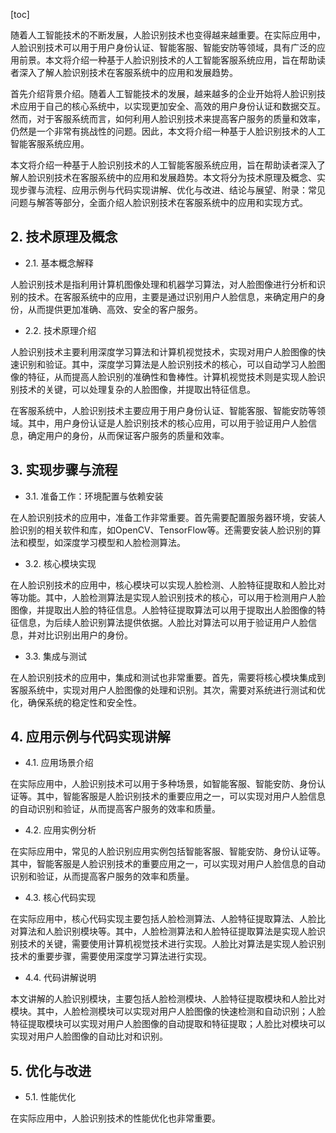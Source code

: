 
[toc]                    
                
                
随着人工智能技术的不断发展，人脸识别技术也变得越来越重要。在实际应用中，人脸识别技术可以用于用户身份认证、智能客服、智能安防等领域，具有广泛的应用前景。本文将介绍一种基于人脸识别技术的人工智能客服系统应用，旨在帮助读者深入了解人脸识别技术在客服系统中的应用和发展趋势。

首先介绍背景介绍。随着人工智能技术的发展，越来越多的企业开始将人脸识别技术应用于自己的核心系统中，以实现更加安全、高效的用户身份认证和数据交互。然而，对于客服系统而言，如何利用人脸识别技术来提高客户服务的质量和效率，仍然是一个非常有挑战性的问题。因此，本文将介绍一种基于人脸识别技术的人工智能客服系统应用。

本文将介绍一种基于人脸识别技术的人工智能客服系统应用，旨在帮助读者深入了解人脸识别技术在客服系统中的应用和发展趋势。本文将分为技术原理及概念、实现步骤与流程、应用示例与代码实现讲解、优化与改进、结论与展望、附录：常见问题与解答等部分，全面介绍人脸识别技术在客服系统中的应用和实现方式。

## 2. 技术原理及概念

- 2.1. 基本概念解释

人脸识别技术是指利用计算机图像处理和机器学习算法，对人脸图像进行分析和识别的技术。在客服系统中的应用，主要是通过识别用户人脸信息，来确定用户的身份，从而提供更加准确、高效、安全的客户服务。

- 2.2. 技术原理介绍

人脸识别技术主要利用深度学习算法和计算机视觉技术，实现对用户人脸图像的快速识别和验证。其中，深度学习算法是人脸识别技术的核心，可以自动学习人脸图像的特征，从而提高人脸识别的准确性和鲁棒性。计算机视觉技术则是实现人脸识别技术的关键，可以处理复杂的人脸图像，并提取出特征信息。

在客服系统中，人脸识别技术主要应用于用户身份认证、智能客服、智能安防等领域。其中，用户身份认证是人脸识别技术的核心应用，可以用于验证用户人脸信息，确定用户的身份，从而保证客户服务的质量和效率。

## 3. 实现步骤与流程

- 3.1. 准备工作：环境配置与依赖安装

在人脸识别技术的应用中，准备工作非常重要。首先需要配置服务器环境，安装人脸识别的相关软件和库，如OpenCV、TensorFlow等。还需要安装人脸识别的算法和模型，如深度学习模型和人脸检测算法。

- 3.2. 核心模块实现

在人脸识别技术的应用中，核心模块可以实现人脸检测、人脸特征提取和人脸比对等功能。其中，人脸检测算法是实现人脸识别技术的核心，可以用于检测用户人脸图像，并提取出人脸的特征信息。人脸特征提取算法可以用于提取出人脸图像的特征信息，为后续人脸识别算法提供依据。人脸比对算法可以用于验证用户人脸信息，并对比识别出用户的身份。

- 3.3. 集成与测试

在人脸识别技术的应用中，集成和测试也非常重要。首先，需要将核心模块集成到客服系统中，实现对用户人脸图像的处理和识别。其次，需要对系统进行测试和优化，确保系统的稳定性和安全性。

## 4. 应用示例与代码实现讲解

- 4.1. 应用场景介绍

在实际应用中，人脸识别技术可以用于多种场景，如智能客服、智能安防、身份认证等。其中，智能客服是人脸识别技术的重要应用之一，可以实现对用户人脸信息的自动识别和验证，从而提高客户服务的效率和质量。

- 4.2. 应用实例分析

在实际应用中，常见的人脸识别应用实例包括智能客服、智能安防、身份认证等。其中，智能客服是人脸识别技术的重要应用之一，可以实现对用户人脸信息的自动识别和验证，从而提高客户服务的效率和质量。

- 4.3. 核心代码实现

在实际应用中，核心代码实现主要包括人脸检测算法、人脸特征提取算法、人脸比对算法和人脸识别模块等。其中，人脸检测算法和人脸特征提取算法是实现人脸识别技术的关键，需要使用计算机视觉技术进行实现。人脸比对算法是实现人脸识别技术的重要步骤，需要使用深度学习算法进行实现。

- 4.4. 代码讲解说明

本文讲解的人脸识别模块，主要包括人脸检测模块、人脸特征提取模块和人脸比对模块。其中，人脸检测模块可以实现对用户人脸图像的快速检测和自动识别；人脸特征提取模块可以实现对用户人脸图像的自动提取和特征提取；人脸比对模块可以实现对用户人脸图像的自动比对和识别。


## 5. 优化与改进

- 5.1. 性能优化

在实际应用中，人脸识别技术的性能优化也非常重要。

